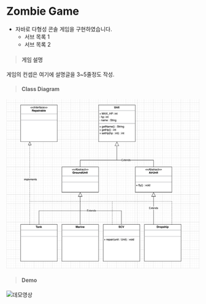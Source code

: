 # Zombie Game 
- 자바로 다형성 콘솔 게임을 구현하였습니다.
  - 서브 목록 1
  - 서브 목록 2 


> #### 게임 설명
게임의 컨셉은 여기에 설명글을 3~5줄정도 작성.

> #### Class Diagram
![클래스 다이어그램](https://github.com/5windy/zombie/blob/main/resources/class%20diagram.png)

> #### Demo
![데모영상](https://github.com/5windy/zombie/blob/main/resources/demo.gif)
